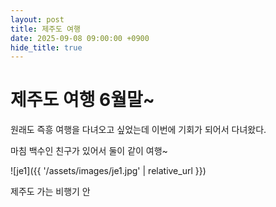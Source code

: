 ```yaml
---
layout: post
title: 제주도 여행
date: 2025-09-08 09:00:00 +0900
hide_title: true
---
```


# 제주도 여행 6월말~

원래도 즉흥 여행을 다녀오고 싶었는데 이번에 기회가 되어서 다녀왔다.

마침 백수인 친구가 있어서 둘이 같이 여행~

![je1]({{ '/assets/images/je1.jpg' | relative_url }})

제주도 가는 비행기 안

